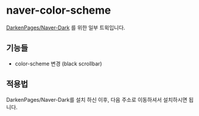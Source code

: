 # naver-color-scheme
[DarkenPages/Naver-Dark](https://github.com/DarkenPages/Naver-Dark) 를 위한 일부 트윅입니다.
## 기능들
- color-scheme 변경 (black scrollbar)

## 적용법
DarkenPages/Naver-Dark를 설치 하신 이후, 다음 주소로 이동하셔서 설치하시면 됩니다.